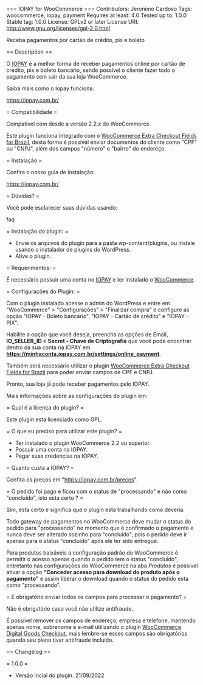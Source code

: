 === IOPAY for WooCommerce ===
Contributors: Jeronimo Cardoso
Tags: woocommerce, iopay, payment
Requires at least: 4.0
Tested up to: 1.0.0
Stable tag: 1.0.0
License: GPLv2 or later
License URI: http://www.gnu.org/licenses/gpl-2.0.html

Receba pagamentos por cartão de crédito, pix e boleto

== Description ==

O [IOPAY](https://iopay.com.br/) é a melhor forma de receber pagamentos online por cartão de crédito, pix e boleto bancário, sendo possível o cliente fazer todo o pagamento sem sair da sua loja WooCommerce.

Saiba mais como o Iopay funciona:

https://iopay.com.br/


= Compatibilidade =

Compatível com desde a versão 2.2.x do WooCommerce.

Este plugin funciona integrado com o [WooCommerce Extra Checkout Fields for Brazil](http://wordpress.org/plugins/woocommerce-extra-checkout-fields-for-brazil/), desta forma é possível enviar documentos do cliente como "CPF" ou "CNPJ", além dos campos "número" e "bairro" do endereço. 

= Instalação =

Confira o nosso guia de instalação:

https://iopay.com.br/

= Dúvidas? =

Você pode esclarecer suas dúvidas usando:

faq

= Instalação do plugin: =

* Envie os arquivos do plugin para a pasta wp-content/plugins, ou instale usando o instalador de plugins do WordPress.
* Ative o plugin.

= Requerimentos: =

É necessário possuir uma conta no [IOPAY](https://iopay.com.br/) e ter instalado o [WooCommerce](http://wordpress.org/plugins/woocommerce/).

= Configurações do Plugin: =

Com o plugin instalado acesse o admin do WordPress e entre em "WooCommerce" > "Configurações" > "Finalizar compra" e configure as opção "IOPAY - Boleto bancário", "IOPAY - Cartão de crédito" e "IOPAY - PIX".

Habilite a opção que você deseja, preencha as opções de Email, **IO_SELLER_ID** e **Secret - Chave de Criptografia** que você pode encontrar dentro da sua conta na IOPAY em **https://minhaconta.iopay.com.br/settings/online_payment**.

Também será necessário utilizar o plugin [WooCommerce Extra Checkout Fields for Brazil](http://wordpress.org/plugins/woocommerce-extra-checkout-fields-for-brazil/) para poder enviar campos de CPF e CNPJ.

Pronto, sua loja já pode receber pagamentos pelo IOPAY.

Mais informações sobre as configurações do plugin em: 

= Qual é a licença do plugin? =

Este plugin esta licenciado como GPL.

= O que eu preciso para utilizar este plugin? =

* Ter instalado o plugin WooCommerce 2.2 ou superior.
* Possuir uma conta na IOPAY.
* Pegar suas credencias na IOPAY.

= Quanto custa a IOPAY? =

Confira os preços em "https://iopay.com.br/precos".

= O pedido foi pago e ficou com o status de "processando" e não como "concluído", isto esta certo ? =

Sim, esta certo e significa que o plugin esta trabalhando como deveria.

Todo gateway de pagamentos no WooCommerce deve mudar o status do pedido para "processando" no momento que é confirmado o pagamento e nunca deve ser alterado sozinho para "concluído", pois o pedido deve ir apenas para o status "concluído" após ele ter sido entregue.

Para produtos baixáveis a configuração padrão do WooCommerce é permitir o acesso apenas quando o pedido tem o status "concluído", entretanto nas configurações do WooCommerce na aba *Produtos* é possível ativar a opção **"Conceder acesso para download do produto após o pagamento"** e assim liberar o download quando o status do pedido esta como "processando".

= É obrigatório enviar todos os campos para processar o pagamento? =

Não é obrigatório caso você não utilize antifraude.

É possível remover os campos de endereço, empresa e telefone, mantendo apenas nome, sobrenome e e-mail utilizando o plugin [WooCommerce Digital Goods Checkout](https://wordpress.org/plugins/wc-digital-goods-checkout/), mais lembre-se esses campos sào obrigatórios quando seu plano tiver antifraude incluido.

== Changelog ==

= 1.0.0 =

* Versão incial do plugin. 21/09/2022
